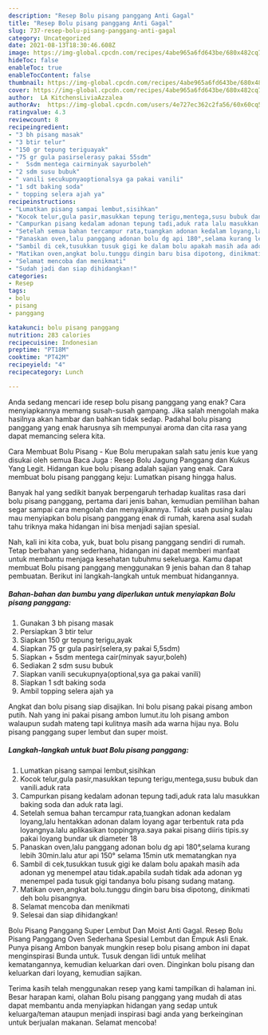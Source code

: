 ```yaml
---
description: "Resep Bolu pisang panggang Anti Gagal"
title: "Resep Bolu pisang panggang Anti Gagal"
slug: 737-resep-bolu-pisang-panggang-anti-gagal
category: Uncategorized
date: 2021-08-13T18:30:46.608Z
image: https://img-global.cpcdn.com/recipes/4abe965a6fd643be/680x482cq70/bolu-pisang-panggang-foto-resep-utama.jpg
hideToc: false
enableToc: true
enableTocContent: false
thumbnail: https://img-global.cpcdn.com/recipes/4abe965a6fd643be/680x482cq70/bolu-pisang-panggang-foto-resep-utama.jpg
cover: https://img-global.cpcdn.com/recipes/4abe965a6fd643be/680x482cq70/bolu-pisang-panggang-foto-resep-utama.jpg
author:  LA KitchensLiviaAzzalea
authorAv:  https://img-global.cpcdn.com/users/4e727ec362c2fa56/60x60cq50/avatar.jpg
ratingvalue: 4.3
reviewcount: 8
recipeingredient:
- "3 bh pisang masak"
- "3 btir telur"
- "150 gr tepung teriguayak"
- "75 gr gula pasirselerasy pakai 55sdm"
- "  5sdm mentega cairminyak sayurboleh"
- "2 sdm susu bubuk"
- " vanili secukupnyaoptionalsya ga pakai vanili"
- "1 sdt baking soda"
- " topping selera ajah ya"
recipeinstructions:
- "Lumatkan pisang sampai lembut,sisihkan"
- "Kocok telur,gula pasir,masukkan tepung terigu,mentega,susu bubuk dan vanili.aduk rata"
- "Campurkan pisang kedalam adonan tepung tadi,aduk rata lalu masukkan baking soda dan aduk rata lagi."
- "Setelah semua bahan tercampur rata,tuangkan adonan kedalam loyang,lalu hentakkan adonan dalam loyang agar terbentuk rata pda loyangnya.lalu aplikasikan toppingnya.saya pakai pisang diiris tipis.sy pakai loyang bundar uk diameter 18"
- "Panaskan oven,lalu panggang adonan bolu dg api 180°,selama kurang lebih 30min.lalu atur api 150° selama 15min utk mematangkan nya"
- "Sambil di cek,tusukkan tusuk gigi ke dalam bolu apakah masih ada adonan yg menempel atau tidak.apabila sudah tidak ada adonan yg menempel pada tusuk gigi tandanya bolu pisang sudang matang."
- "Matikan oven,angkat bolu.tunggu dingin baru bisa dipotong, dinikmati deh bolu pisangnya."
- "Selamat mencoba dan menikmati"
- "Sudah jadi dan siap dihidangkan!"
categories:
- Resep
tags:
- bolu
- pisang
- panggang

katakunci: bolu pisang panggang 
nutrition: 283 calories
recipecuisine: Indonesian
preptime: "PT18M"
cooktime: "PT42M"
recipeyield: "4"
recipecategory: Lunch

---
```



Anda sedang mencari ide resep bolu pisang panggang yang enak? Cara menyiapkannya memang susah-susah gampang. Jika salah mengolah maka hasilnya akan hambar dan bahkan tidak sedap. Padahal bolu pisang panggang yang enak harusnya sih mempunyai aroma dan cita rasa yang dapat memancing selera kita.


Cara Membuat Bolu Pisang - Kue Bolu merupakan salah satu jenis kue yang disukai oleh semua Baca Juga : Resep Bolu Jagung Panggang dan Kukus Yang Legit. Hidangan kue bolu pisang adalah sajian yang enak. Cara membuat bolu pisang panggang keju: Lumatkan pisang hingga halus.

Banyak hal yang sedikit banyak berpengaruh terhadap kualitas rasa dari bolu pisang panggang, pertama dari jenis bahan, kemudian pemilihan bahan segar sampai cara mengolah dan menyajikannya. Tidak usah pusing kalau mau menyiapkan bolu pisang panggang enak di rumah, karena asal sudah tahu triknya maka hidangan ini bisa menjadi sajian spesial.


Nah, kali ini kita coba, yuk, buat bolu pisang panggang sendiri di rumah. Tetap berbahan yang sederhana, hidangan ini dapat memberi manfaat untuk membantu menjaga kesehatan tubuhmu sekeluarga. Kamu dapat membuat Bolu pisang panggang menggunakan 9 jenis bahan dan 8 tahap pembuatan. Berikut ini langkah-langkah untuk membuat hidangannya.

<!--inarticleads1-->

##### Bahan-bahan dan bumbu yang diperlukan untuk menyiapkan Bolu pisang panggang:

1. Gunakan 3 bh pisang masak
1. Persiapkan 3 btir telur
1. Siapkan 150 gr tepung terigu,ayak
1. Siapkan 75 gr gula pasir(selera,sy pakai 5,5sdm)
1. Siapkan  + 5sdm mentega cair(minyak sayur,boleh)
1. Sediakan 2 sdm susu bubuk
1. Siapkan  vanili secukupnya(optional,sya ga pakai vanili)
1. Siapkan 1 sdt baking soda
1. Ambil  topping selera ajah ya


Angkat dan bolu pisang siap disajikan. Ini bolu pisang pakai pisang ambon putih. Nah yang ini pakai pisang ambon lumut.itu loh pisang ambon walaupun sudah mateng tapi kulitnya masih ada warna hijau nya. Bolu pisang panggang super lembut dan super moist. 

<!--inarticleads2-->

##### Langkah-langkah untuk buat Bolu pisang panggang:

1. Lumatkan pisang sampai lembut,sisihkan
1. Kocok telur,gula pasir,masukkan tepung terigu,mentega,susu bubuk dan vanili.aduk rata
1. Campurkan pisang kedalam adonan tepung tadi,aduk rata lalu masukkan baking soda dan aduk rata lagi.
1. Setelah semua bahan tercampur rata,tuangkan adonan kedalam loyang,lalu hentakkan adonan dalam loyang agar terbentuk rata pda loyangnya.lalu aplikasikan toppingnya.saya pakai pisang diiris tipis.sy pakai loyang bundar uk diameter 18
1. Panaskan oven,lalu panggang adonan bolu dg api 180°,selama kurang lebih 30min.lalu atur api 150° selama 15min utk mematangkan nya
1. Sambil di cek,tusukkan tusuk gigi ke dalam bolu apakah masih ada adonan yg menempel atau tidak.apabila sudah tidak ada adonan yg menempel pada tusuk gigi tandanya bolu pisang sudang matang.
1. Matikan oven,angkat bolu.tunggu dingin baru bisa dipotong, dinikmati deh bolu pisangnya.
1. Selamat mencoba dan menikmati
1. Selesai dan siap dihidangkan!

Bolu Pisang Panggang Super Lembut Dan Moist Anti Gagal. Resep Bolu Pisang Panggang Oven Sederhana Spesial Lembut dan Empuk Asli Enak. Punya pisang Ambon banyak mungkin resep bolu pisang ambon ini dapat menginspirasi Bunda untuk. Tusuk dengan lidi untuk melihat kematangannya, kemudian keluarkan dari oven. Dinginkan bolu pisang dan keluarkan dari loyang, kemudian sajikan. 

Terima kasih telah menggunakan resep yang kami tampilkan di halaman ini. Besar harapan kami, olahan Bolu pisang panggang yang mudah di atas dapat membantu anda menyiapkan hidangan yang sedap untuk keluarga/teman ataupun menjadi inspirasi bagi anda yang berkeinginan untuk berjualan makanan. Selamat mencoba!

